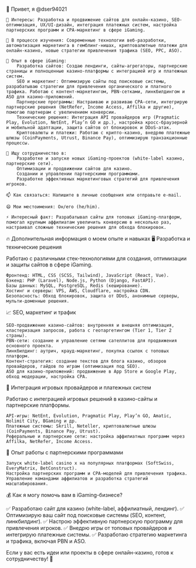 👋 Привет, я @dser94021

    👀 Интересы: Разработка и продвижение сайтов для онлайн-казино, SEO-оптимизация, UX/UI-дизайн, интеграция платежных систем, настройка партнерских программ и CPA-маркетинг в сфере iGaming.

    🌱 В процессе изучения: Современные технологии веб-разработки, автоматизация маркетинга в гемблинг-нишах, криптовалютные платежи для онлайн-казино, новые стратегии привлечения трафика (SEO, PPC, ASO).

    💼 Опыт в сфере iGaming:
        Разработка сайтов: Создаю лендинги, сайты-агрегаторы, партнерские страницы и полноценные казино-платформы с интеграцией игр и платежных систем.
        SEO и маркетинг: Оптимизирую сайты под поисковые системы, разрабатываю стратегии для привлечения органического и платного трафика. Работаю с контент-маркетингом, PBN-сетками, линкбилдингом и ASO для казино-приложений.
        Партнерские программы: Настраиваю и развиваю CPA-сети, интегрирую партнерские решения (NetRefer, Income Access, Affilka и другие), помогаю партнерам с увеличением конверсии.
        Технические решения: Интеграция API провайдеров игр (Pragmatic Play, Evolution, NetEnt, Play’n GO и др.), настройка кросс-браузерной и мобильной адаптации, защита сайтов от блокировок и DDoS-атак.
        Криптовалюты и платежи: Работаю с крипто-казино, внедряю платежные шлюзы (CoinPayments, Utrust, Binance Pay), оптимизирую транзакционные процессы.

    💞️ Ищу сотрудничество в:
        Разработке и запуске новых iGaming-проектов (white-label казино, партнерские сети).
        Оптимизации и продвижении сайтов для казино.
        Создании и управлении партнерскими программами.
        Разработке эффективных маркетинговых стратегий для привлечения игроков.

    📫 Как связаться: Напишите в личные сообщения или отправьте e-mail.

    😄 Мои местоимения: Он/его (he/him).

    ⚡ Интересный факт: Разрабатывал сайты для топовых iGaming-платформ, помогал крупным аффилиатам увеличить конверсию в несколько раз, настраивал сложные технические решения для обхода блокировок.


🔥 Дополнительная информация о моем опыте и навыках
🖥 Разработка и технические решения

Работаю с различными стек-технологиями для создания, оптимизации и защиты сайтов в сфере iGaming.

    Фронтенд: HTML, CSS (SCSS, Tailwind), JavaScript (React, Vue).
    Бэкенд: PHP (Laravel), Node.js, Python (Django, FastAPI).
    Базы данных: MySQL, PostgreSQL, Redis (кеширование).
    Хостинг и серверы: VPS, AWS, Cloudflare, настройка CDN.
    Безопасность: Обход блокировок, защита от DDoS, анонимные серверы, мульти-доменные решения.

📈 SEO, маркетинг и трафик

    SEO-продвижение казино-сайтов: внутренняя и внешняя оптимизация, кластеризация запросов, работа с геотаргетингом (Tier 1, Tier 2 страны).
    PBN-сети: создание и управление сетями сателлитов для продвижения основного проекта.
    Линкбилдинг: аутрич, крауд-маркетинг, покупка ссылок с топовых платформ.
    Контент-стратегия: создание текстов для блога казино, обзоров провайдеров, гайдов по играм (оптимизация под SEO).
    ASO для казино-приложений: продвижение в App Store и Google Play, обход модерации, настройка CPA.

🎰 Интеграция игровых провайдеров и платежных систем

Работаю с интеграцией игровых решений в казино-сайты и партнерские платформы.

    API-игры: NetEnt, Evolution, Pragmatic Play, Play’n GO, Amatic, Nolimit City, BGaming и др.
    Платежные системы: Skrill, Neteller, криптовалютные шлюзы (CoinPayments, Binance Pay, Utrust).
    Реферальные и партнерские сети: настройка аффилиатных программ через Affilka, NetRefer, Income Access.

🔗 Опыт работы с партнерскими программами

    Запуск white-label casino x на популярных платформах (SoftSwiss, EveryMatrix, BetConstruct).
    Настройка партнерских программ и CPA-моделей для привлечения трафика.
    Управление командами аффилиатов и разработка стратегий масштабирования.

💰 Как я могу помочь вам в iGaming-бизнесе?

✅ Разработаю сайт для казино (white-label, аффилиатный, лендинг).
✅ Оптимизирую ваш сайт под поисковые системы (SEO, контент, линкбилдинг).
✅ Настрою эффективную партнерскую программу для привлечения игроков.
✅ Внедрю игры от топовых провайдеров и интегрирую платежные системы.
✅ Разработаю стратегию маркетинга и трафика, включая PBN и ASO.

Если у вас есть идеи или проекты в сфере онлайн-казино, готов к сотрудничеству! 🚀
